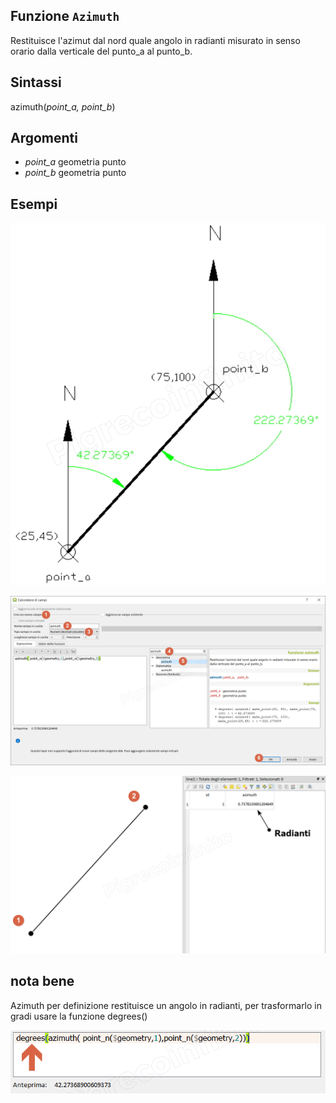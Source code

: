 ## Funzione `Azimuth`

Restituisce l'azimut dal nord quale angolo in radianti misurato in senso orario dalla verticale del punto_a al punto_b.

## Sintassi

azimuth(*point_a, point_b*)

## Argomenti

* *point_a* geometria punto
* *point_b* geometria punto

## Esempi

![](/img/geometria/azimuth/azimuth003.png)

![](/img/geometria/azimuth/azimuth001.png)

![](/img/geometria/azimuth/azimuth002.png)

## nota bene

Azimuth per definizione restituisce un angolo in radianti, per trasformarlo in gradi usare la funzione degrees()

![](/img/geometria/azimuth/azimuth004.png)
